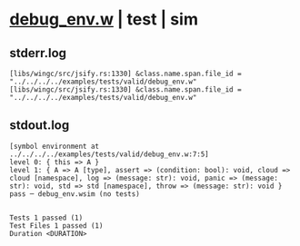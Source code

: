 # [debug_env.w](../../../../../examples/tests/valid/debug_env.w) | test | sim

## stderr.log
```log
[libs/wingc/src/jsify.rs:1330] &class.name.span.file_id = "../../../../examples/tests/valid/debug_env.w"
[libs/wingc/src/jsify.rs:1330] &class.name.span.file_id = "../../../../examples/tests/valid/debug_env.w"
```

## stdout.log
```log
[symbol environment at ../../../../examples/tests/valid/debug_env.w:7:5]
level 0: { this => A }
level 1: { A => A [type], assert => (condition: bool): void, cloud => cloud [namespace], log => (message: str): void, panic => (message: str): void, std => std [namespace], throw => (message: str): void }
pass ─ debug_env.wsim (no tests)
 
 
Tests 1 passed (1)
Test Files 1 passed (1)
Duration <DURATION>
```

